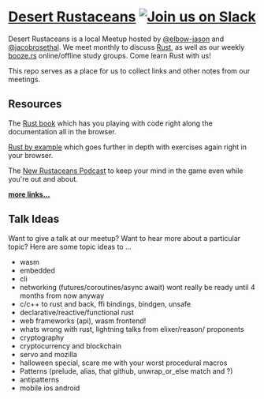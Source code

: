 # [Desert Rustaceans](https://www.meetup.com/Desert-Rustaceans/) [![Join us on Slack](https://img.shields.io/badge/slack-%23rust-red.svg)](https://azwebdevs.org)

Desert Rustaceans is a local Meetup hosted by [@elbow-jason](https://github.com/elbow-jason) and [@jacobrosethal](https://github.com/jacobrosethal). We meet monthly to discuss [Rust](https://www.rust-lang.org), as well as our weekly [booze.rs](https://booze.rs) online/offline study groups. Come learn Rust with us!

This repo serves as a place for us to collect links and other notes from our meetings.

## Resources

The [Rust book](https://doc.rust-lang.org/book/) which has you playing with code right along the documentation all in the browser.

[Rust by example](https://doc.rust-lang.org/rust-by-example/) which goes further in depth with exercises again right in your browser.

The [New Rustaceans Podcast](https://newrustacean.com/) to keep your mind in the game even while you're out and about.

[**more links...**](links.md)

## Talk Ideas

Want to give a talk at our meetup? Want to hear more about a particular topic? Here are some topic ideas to ...

* wasm
* embedded
* cli
* networking (futures/coroutines/async await)  wont really be ready until 4 months from now anyway
* c/c++ to rust and back, ffi bindings, bindgen, unsafe
* declarative/reactive/functional rust
* web frameworks (api), wasm frontend!
* whats wrong with rust, lightning talks from elixer/reason/ proponents
* cryptography
* cryptocurrency and blockchain
* servo and mozilla
* halloween special, scare me with your worst procedural macros
* Patterns (prelude, alias, that github, unwrap_or_else  match and ?)
* antipatterns
* mobile ios android
